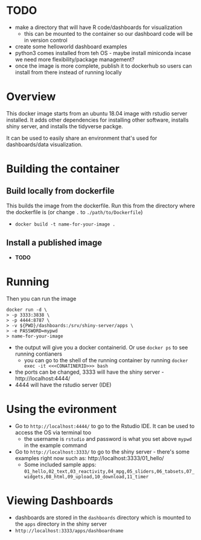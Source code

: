 # TODO
* make a directory that will have R code/dashboards for visualization
    - this can be mounted to the container so our dashboard code will be in version control
* create some helloworld dashboard examples
* python3 comes installed from teh OS - maybe install miniconda incase we need more flexibility/package management?
* once the image is more complete, publish it to dockerhub so users can install from there instead of running locally

# Overview

This docker image starts from an ubuntu 18.04 image with rstudio server installed. It adds other dependencies for installing other software, installs shiny server, and installs the tidyverse packge.

It can be used to easily share an environment that's used for dashboards/data visualization.


# Building the container

## Build locally from dockerfile

This builds the image from the dockerfile. Run this from the directory where the dockerfile is  (or change `.` to `./path/to/Dockerfile`)
* `docker build -t name-for-your-image .`

## Install a published image
* **TODO**

# Running
Then you can run the image
```
docker run -d \
> -p 3333:3838 \
> -p 4444:8787 \
> -v ${PWD}/dashboards:/srv/shiny-server/apps \
> -e PASSWORD=mypwd
> name-for-your-image
```
* the output will give you a docker containerid. Or use `docker ps` to see running contianers
    - you can go to the shell of the running container by running `docker exec -it <<<CONATINERID>>> bash`
* the ports can be changed, 3333 will have the shiny server - http://localhost:4444/
* 4444 will have the rstudio server (IDE)


# Using the evironment
* Go to `http://localhost:4444/` to go to the Rstudio IDE. It can be used to access the OS via terminal too
    - the username is `rstudio` and password is what you set above `mypwd` in the example command
* Go to `http://localhost:3333/` to go to the shiny server - there's some examples right now such as: http://localhost:3333/01_hello/
    - Some included sample apps: `01_hello,02_text,03_reactivity,04_mpg,05_sliders,06_tabsets,07_widgets,08_html,09_upload,10_download,11_timer `


# Viewing Dashboards
* dashboards are stored in the `dashboards` directory which is mounted to the `apps` directory in the shiny server
* `http://localhost:3333/apps/dashboardname`